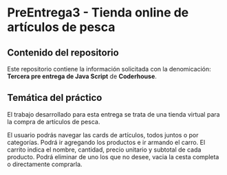 # PreEntrega3 - Tienda online de artículos de pesca

## Contenido del repositorio
Este repositorio contiene la información solicitada con la denomicación: **Tercera pre entrega de Java Script** de **Coderhouse**. 

## Temática del práctico
El trabajo desarrollado para esta entrega se trata de una tienda virtual para la compra de artículos de pesca.

El usuario podrás navegar las cards de artículos, todos juntos o por categorías.
Podrá ir agregando los productos e ir armando el carro.
El carrito indica el nombre, cantidad, precio unitario y subtotal de cada producto.
Podrá eliminar de uno los que no desee, vacia la cesta completa o directamente comprarla.
